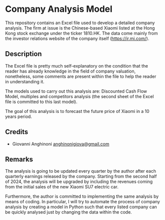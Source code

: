 # Company Analysis Model
This repository contains an Excel file used to develop a detailed company analysis. The firm at issue is the Chinese-based Xiaomi listed at the Hong Kong stock exchange under the ticker 1810.HK. The data come mainly from the investor relations website of the company itself (https://ir.mi.com/).
## Description
The Excel file is pretty much self-explanatory on the condition that the reader has already knowledge in the field of company valuation, nonetheless, some comments are present within the file to help the reader in understanding it.

The models used to carry out this analysis are: Discounted Cash Flow Model, multiples and competitors analysis (the second sheet of the Excel file is committed to this last model).

The goal of this analysis is to forecast the future price of Xiaomi in a 10 years period.
## Credits
* Giovanni Anghinoni <anghinonigiova@gmail.com>
## Remarks
The analysis is going to be updated every quarter by the author after each quarterly earnings released by the company. Starting from the second half of 2024, the analysis will be upgraded by including the revenues coming from the initial sales of the new Xiaomi SU7 electric car.

Furthermore, the author is committed to implementing the same analysis by means of coding. In particular, I will try to automate the process of company analysis by creating a model in Python such that every listed company can be quickly analysed just by changing the data within the code.

